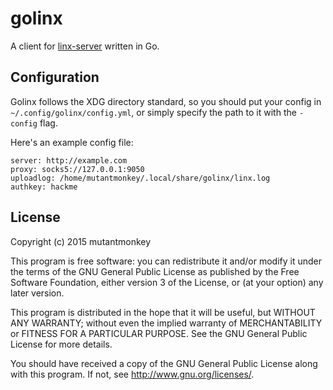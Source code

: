 # golinx

A client for [linx-server](https://github.com/andreimarcu/linx-server) written
in Go.

## Configuration
Golinx follows the XDG directory standard, so you should put your config in
`~/.config/golinx/config.yml`, or simply specify the path to it with the
`-config` flag.

Here's an example config file:
```
server: http://example.com
proxy: socks5://127.0.0.1:9050
uploadlog: /home/mutantmonkey/.local/share/golinx/linx.log
authkey: hackme
```

## License
Copyright (c) 2015 mutantmonkey

This program is free software: you can redistribute it and/or modify
it under the terms of the GNU General Public License as published by
the Free Software Foundation, either version 3 of the License, or
(at your option) any later version.

This program is distributed in the hope that it will be useful,
but WITHOUT ANY WARRANTY; without even the implied warranty of
MERCHANTABILITY or FITNESS FOR A PARTICULAR PURPOSE.  See the
GNU General Public License for more details.

You should have received a copy of the GNU General Public License
along with this program.  If not, see <http://www.gnu.org/licenses/>.
